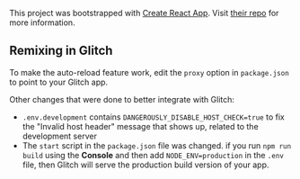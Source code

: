 This project was bootstrapped with [Create React App](https://github.com/facebookincubator/create-react-app). Visit [their repo](https://github.com/facebookincubator/create-react-app) for more information.

## Remixing in Glitch

To make the auto-reload feature work, edit the `proxy` option in `package.json` to point to your Glitch app. 

Other changes that were done to better integrate with Glitch:

* `.env.development` contains `DANGEROUSLY_DISABLE_HOST_CHECK=true` to fix the "Invalid host header" message that shows up, related to the development server
* The `start` script in the `package.json` file was changed. if you run `npm run build` using the **Console** and then add `NODE_ENV=production` in the `.env` file, then Glitch will serve the production build version of your app.